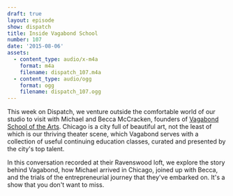 ```yaml
---
draft: true
layout: episode
show: dispatch
title: Inside Vagabond School
number: 107
date: '2015-08-06'
assets:
  - content_type: audio/x-m4a
    format: m4a
    filename: dispatch_107.m4a
  - content_type: audio/ogg
    format: ogg
    filename: dispatch_107.ogg
---
```

This week on Dispatch, we venture outside the comfortable world of our studio to visit with Michael and Becca McCracken, founders of [Vagabond School of the Arts](http://vagabondschool.com). Chicago is a city full of beautiful art, not the least of which is our thriving theater scene, which Vagabond serves with a collection of useful continuing education classes, curated and presented by the city's top talent.

In this conversation recorded at their Ravenswood loft, we explore the story behind Vagabond, how Michael arrived in Chicago, joined up with Becca, and the trials of the entrepreneurial journey that they've embarked on. It's a show that you don't want to miss.